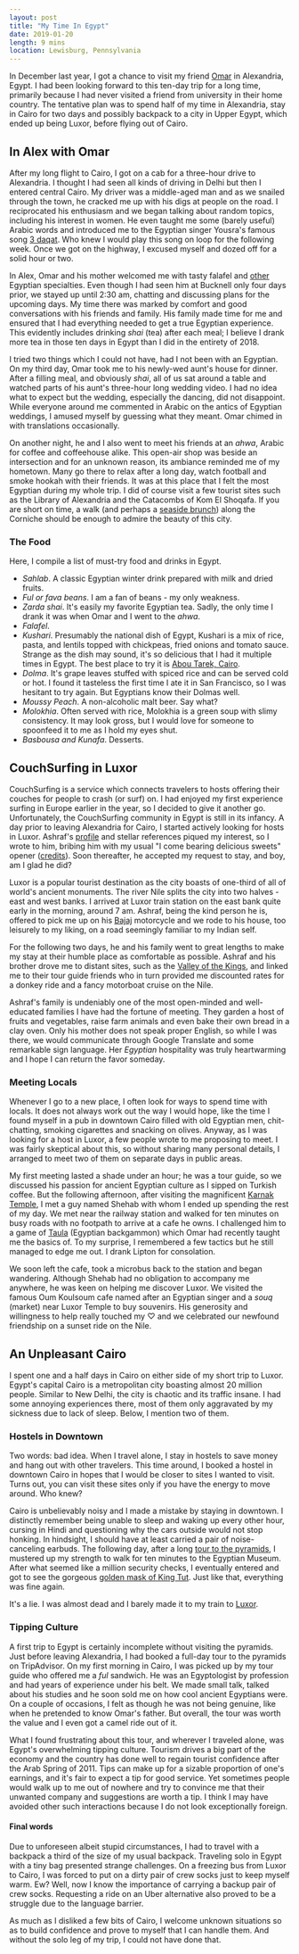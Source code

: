 ```yaml
---
layout: post
title: "My Time In Egypt"
date: 2019-01-20
length: 9 mins
location: Lewisburg, Pennsylvania
---
```


In December last year, I got a chance to visit my friend [Omar](http://omareletr.com) in Alexandria, Egypt. I had been looking forward to this ten-day trip for a long time, primarily because I had never visited a friend from university in their home country. The tentative plan was to spend half of my time in Alexandria, stay in Cairo for two days and possibly backpack to a city in Upper Egypt, which ended up being Luxor, before flying out of Cairo.

## In Alex with Omar

After my long flight to Cairo, I got on a cab for a three-hour drive to Alexandria. I thought I had seen all kinds of driving in Delhi but then I entered central Cairo. My driver was a middle-aged man and as we snailed through the town, he cracked me up with his digs at people on the road. I reciprocated his enthusiasm and we began talking about random topics, including his interest in women. He even taught me some (barely useful) Arabic words and introduced me to the Egyptian singer Yousra's famous song [3 daqat](https://www.youtube.com/watch?v=ejvpVhvKesM). Who knew I would play this song on loop for the following week. Once we got on the highway, I excused myself and dozed off for a solid hour or two.

In Alex, Omar and his mother welcomed me with tasty falafel and [other](#food) Egyptian specialties. Even though I had seen him at Bucknell only four days prior, we stayed up until 2:30 am, chatting and discussing plans for the upcoming days. My time there was marked by comfort and good conversations with his friends and family. His family made time for me and ensured that I had everything needed to get a true Egyptian experience. This evidently includes drinking _shai_ (tea) after each meal; I believe I drank more tea in those ten days in Egypt than I did in the entirety of 2018.

I tried two things which I could not have, had I not been with an Egyptian. On my third day, Omar took me to his newly-wed aunt's house for dinner. After a filling meal, and obviously _shai_, all of us sat around a table and watched parts of his aunt's three-hour long wedding video. I had no idea what to expect but the wedding, especially the dancing, did not disappoint. While everyone around me commented in Arabic on the antics of Egyptian weddings, I amused myself by guessing what they meant. Omar chimed in with translations occasionally.

On another night, he and I also went to meet his friends at an _ahwa_, Arabic for coffee and coffeehouse alike. This open-air shop was beside an intersection and for an unknown reason, its ambiance reminded me of my hometown. Many go there to relax after a long day, watch football and smoke hookah with their friends. It was at this place that I felt the most Egyptian during my whole trip. I did of course visit a few tourist sites such as the Library of Alexandria and the Catacombs of Kom El Shoqafa. If you are short on time, a walk (and perhaps a [seaside brunch](https://www.cairo360.com/article/restaurants/crave-alexandria-finally-has-a-quality-seaside-restaurant/)) along the Corniche should be enough to admire the beauty of this city.

### <a name="food"></a> The Food

Here, I compile a list of must-try food and drinks in Egypt.
- _Sahlab_. A classic Egyptian winter drink prepared with milk and dried fruits.
- _Ful or fava beans_. I am a fan of beans - my only weakness.
- _Zarda shai_. It's easily my favorite Egyptian tea. Sadly, the only time I drank it was when Omar and I went to the _ahwa_.
- _Falafel_.
- _Kushari_. Presumably the national dish of Egypt, Kushari is a mix of rice, pasta, and lentils topped with chickpeas, fried onions and tomato sauce. Strange as the dish may sound, it's so delicious that I had it multiple times in Egypt. The best place to try it is [Abou Tarek, Cairo](https://www.tripadvisor.com/Restaurant_Review-g294201-d1508799-Reviews-Koshary_Abou_Tarek-Cairo_Cairo_Governorate.html).
- _Dolma_. It's grape leaves stuffed with spiced rice and can be served cold or hot. I found it tasteless the first time I ate it in San Francisco, so I was hesitant to try again. But Egyptians know their Dolmas well.
- _Moussy Peach_. A non-alcoholic malt beer. Say what?
- _Molokhia_. Often served with rice, Molokhia is a green soup with slimy consistency. It may look gross, but I would love for someone to spoonfeed it to me as I hold my eyes shut.
- _Basbousa and Kunafa_. Desserts.

## <a name="luxor"></a> CouchSurfing in Luxor

CouchSurfing is a service which connects travelers to hosts offering their couches for people to crash (or surf) on. I had enjoyed my first experience surfing in Europe earlier in the year, so I decided to give it another go. Unfortunately, the CouchSurfing community in Egypt is still in its infancy. A day prior to leaving Alexandria for Cairo, I started actively looking for hosts in Luxor. Ashraf's [profile](https://www.couchsurfing.com/people/raf.hassan) and stellar references piqued my interest, so I wrote to him, bribing him with my usual "I come bearing delicious sweets" opener ([credits](https://projecthustle.org/couchsurfing/how-to-write-a-great-request)). Soon thereafter, he accepted my request to stay, and boy, am I glad he did?

Luxor is a popular tourist destination as the city boasts of one-third of all of world's ancient monuments. The river Nile splits the city into two halves - east and west banks. I arrived at Luxor train station on the east bank quite early in the morning, around 7 am. Ashraf, being the kind person he is, offered to pick me up on his [Bajaj](https://www.bikewale.com/bajaj-bikes/) motorcycle and we rode to his house, too leisurely to my liking, on a road seemingly familiar to my Indian self.

<!-- [Spotted hot air balloons during the ride] -->

For the following two days, he and his family went to great lengths to make my stay at their humble place as comfortable as possible. Ashraf and his brother drove me to distant sites, such as the [Valley of the Kings](https://www.britannica.com/place/Valley-of-the-Kings), and linked me to their tour guide friends who in turn provided me discounted rates for a donkey ride and a fancy motorboat cruise on the Nile.

Ashraf's family is undeniably one of the most open-minded and well-educated families I have had the fortune of meeting. They garden a host of fruits and vegetables, raise farm animals and even bake their own bread in a clay oven. Only his mother does not speak proper English, so while I was there, we would communicate through Google Translate and some remarkable sign language. Her _Egyptian_ hospitality was truly heartwarming and I hope I can return the favor someday.

### Meeting Locals

<!-- It takes a certain kind of personality to see value in CouchSurfing, so I would not recommend it to everyone. -->
Whenever I go to a new place, I often look for ways to spend time with locals. It does not always work out the way I would hope, like the time I found myself in a pub in downtown Cairo filled with old Egyptian men, chit-chatting, smoking cigarettes and snacking on olives. Anyway, as I was looking for a host in Luxor, a few people wrote to me proposing to meet. I was fairly skeptical about this, so without sharing many personal details, I arranged to meet two of them on separate days in public areas.

My first meeting lasted a shade under an hour; he was a tour guide, so we discussed his passion for ancient Egyptian culture as I sipped on Turkish coffee. But the following afternoon, after visiting the magnificent [Karnak Temple](https://discoveringegypt.com/karnak-temple/), I met a guy named Shehab with whom I ended up spending the rest of my day. We met near the railway station and walked for ten minutes on busy roads with no footpath to arrive at a cafe he owns. I challenged him to a game of [Taula](https://en.wikipedia.org/wiki/Tables_(board_game)#History) (Egyptian backgammon) which Omar had recently taught me the basics of. To my surprise, I remembered a few tactics but he still managed to edge me out. I drank Lipton for consolation.

We soon left the cafe, took a microbus back to the station and began wandering. Although Shehab had no obligation to accompany me anywhere, he was keen on helping me discover Luxor. We visited the famous Oum Koulsoum cafe named after an Egyptian singer and a _souq_ (market) near Luxor Temple to buy souvenirs. His generosity and willingness to help really touched my ♡ and we celebrated our newfound friendship on a sunset ride on the Nile.

## An Unpleasant Cairo

I spent one and a half days in Cairo on either side of my short trip to Luxor. Egypt's capital Cairo is a metropolitan city boasting almost 20 million people. Similar to New Delhi, the city is chaotic and its traffic insane. I had some annoying experiences there, most of them only aggravated by my sickness due to lack of sleep. Below, I mention two of them.

### Hostels in Downtown

Two words: bad idea. When I travel alone, I stay in hostels to save money and hang out with other travelers. This time around, I booked a hostel in downtown Cairo in hopes that I would be closer to sites I wanted to visit. Turns out, you can visit these sites only if you have the energy to move around. Who knew?

Cairo is unbelievably noisy and I made a mistake by staying in downtown. I distinctly remember being unable to sleep and waking up every other hour, cursing in Hindi and questioning why the cars outside would not stop honking. In hindsight, I should have at least carried a pair of noise-canceling earbuds. The following day, after a long [tour to the pyramids](#pyramids), I mustered up my strength to walk for ten minutes to the Egyptian Museum. After what seemed like a million security checks, I eventually entered and got to see the gorgeous [golden mask of King Tut](https://en.wikipedia.org/wiki/Mask_of_Tutankhamun). Just like that, everything was fine again.

It's a lie. I was almost dead and I barely made it to my train to [Luxor](#luxor).

### <a name="pyramids"></a> Tipping Culture

A first trip to Egypt is certainly incomplete without visiting the pyramids. Just before leaving Alexandria, I had booked a full-day tour to the pyramids on TripAdvisor. On my first morning in Cairo, I was picked up by my tour guide who offered me a _ful_ sandwich. He was an Egyptologist by profession and had years of experience under his belt. We made small talk, talked about his studies and he soon sold me on how cool ancient Egyptians were. On a couple of occasions, I felt as though he was not being genuine, like when he pretended to know Omar's father. But overall, the tour was worth the value and I even got a camel ride out of it.

What I found frustrating about this tour, and wherever I traveled alone, was Egypt's overwhelming tipping culture. Tourism drives a big part of the economy and the country has done well to regain tourist confidence after the Arab Spring of 2011. Tips can make up for a sizable proportion of one's earnings, and it's fair to expect a tip for good service. Yet sometimes people would walk up to me out of nowhere and try to convince me that their unwanted company and suggestions are worth a tip. I think I may have avoided other such interactions because I do not look exceptionally foreign.

#### Final words

Due to unforeseen albeit stupid circumstances, I had to travel with a backpack a third of the size of my usual backpack. Traveling solo in Egypt with a tiny bag presented strange challenges. On a freezing bus from Luxor to Cairo, I was forced to put on a dirty pair of crew socks just to keep myself warm. Ew? Well, now I know the importance of carrying a backup pair of crew socks. Requesting a ride on an Uber alternative also proved to be a struggle due to the language barrier.

As much as I disliked a few bits of Cairo, I welcome unknown situations so as to build confidence and prove to myself that I can handle them. And without the solo leg of my trip, I could not have done that.